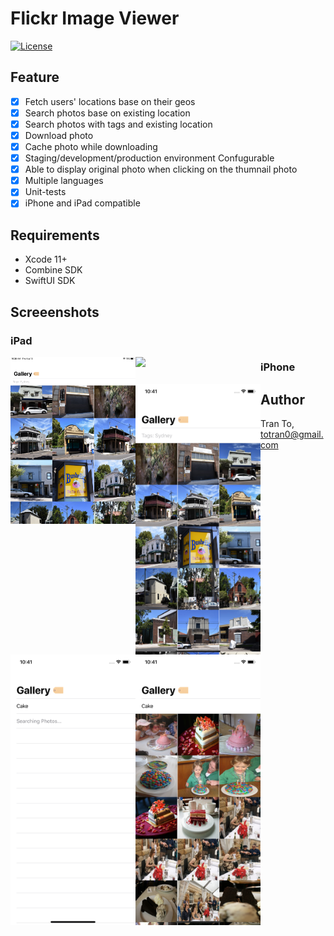 # Flickr Image Viewer

[![License](https://img.shields.io/cocoapods/l/mobile-ios-hui.svg?style=flat)](https://cocoapods.org/pods/mobile-ios-hui)


## Feature

- [x] Fetch users' locations base on their geos
- [x] Search photos base on existing location
- [x] Search photos with tags and existing location
- [x] Download photo
- [x] Cache photo while downloading 
- [x] Staging/development/production environment Confugurable 
- [x] Able to display original photo when clicking on the thumnail photo
- [x] Multiple languages
- [x] Unit-tests
- [x] iPhone and iPad compatible

## Requirements
- Xcode 11+
- Combine SDK
- SwiftUI SDK

## Screeenshots
### iPad
<img align="left" src="screenshots/Simulator Screen Shot - iPad Pro (9.7-inch) - 2020-08-13 at 10.38.13.png" width=200 >
<img align="left" src="screenshots/Simulator Screen Shot - iPad Pro (9.7-inch) - 2020-08-13 at 10.38.37.png" width=200 >

### iPhone
<img align="left" src="screenshots/Simulator Screen Shot - iPhone 11 - 2020-08-13 at 10.41.15.png" width=200 >
<img align="left" src="screenshots/Simulator Screen Shot - iPhone 11 - 2020-08-13 at 10.41.21.png" width=200 >
<img align="left" src="screenshots/Simulator Screen Shot - iPhone 11 - 2020-08-13 at 10.41.29.png" width=200 >

## Author

Tran To, totran0@gmail.com
